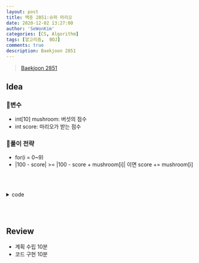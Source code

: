 ```yaml
---
layout: post
title: 백준 2851:슈퍼 마리오
date: 2020-12-02 13:27:00
author: 'SeWonKim'
categories: [CS, Algorithm]
tags: [알고리즘,  BOJ]
comments: true
description: Baekjoon 2851
---
```


> [Baekjoon 2851](https://www.acmicpc.net/problem/2851)

## Idea

### 🥚변수

- int[10] mushroom: 버섯의 점수
- int score: 마리오가 받는 점수

### 🍳풀이 전략

- for(i = 0~9) 
- |100 - score| >= |100 - score + mushroom[i]| 이면 score += mushroom[i]
 
&nbsp;  
&nbsp;


<details>
<summary>code</summary>
<div markdown="1">

```java
import java.util.Scanner;

public class Main {

	public static void main(String[] args) {
		Scanner sc = new Scanner(System.in);
		int[] mushroom = new int[10];
		for (int i = 0; i < mushroom.length; i++) {
			mushroom[i] = sc.nextInt();
		}
		
		int score = 0;
		for (int i = 0; i < mushroom.length; i++) {
			if(Math.abs(100-score) >= Math.abs(100-(score+mushroom[i]))) {
				score += mushroom[i];
			}
			else break;
		}
		System.out.println(score);
		sc.close();
	}

}
```

</div>
</details>

&nbsp;  
&nbsp;

## Review

- 계획 수립 10분
- 코드 구현 10분

&nbsp;  
&nbsp;
